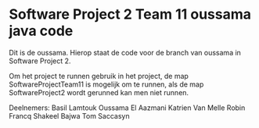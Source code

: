 # Software Project 2 Team 11 oussama java code

Dit is de oussama. 
Hierop staat de code voor de branch van oussama in Software Project 2.


Om het project te runnen gebruik in het project, de map SoftwareProjectTeam11 is mogelijk om te runnen, als de map SoftwareProject2 wordt gerunned kan men niet runnen.

Deelnemers: Basil Lamtouk Oussama El Aazmani Katrien Van Melle Robin Francq Shakeel Bajwa Tom Saccasyn
